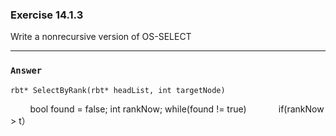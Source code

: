 ### Exercise 14.1.3
Write a nonrecursive version of OS-SELECT
***
### `Answer`
    rbt* SelectByRank(rbt* headList, int targetNode)
            bool found = false;
            int rankNow;
            while(found != true)
                    if(rankNow > t）
            
    
